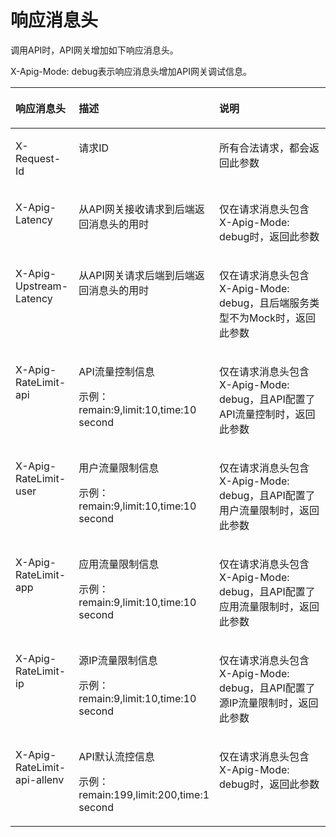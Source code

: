 # 响应消息头<a name="apig-zh-ug-180830102"></a>

调用API时，API网关增加如下响应消息头。

X-Apig-Mode: debug表示响应消息头增加API网关调试信息。

<a name="table117316235592"></a>
<table><thead align="left"><tr id="row7731192385919"><th class="cellrowborder" valign="top" width="20.202020202020204%" id="mcps1.1.4.1.1"><p id="p11731172319598"><a name="p11731172319598"></a><a name="p11731172319598"></a>响应消息头</p>
</th>
<th class="cellrowborder" valign="top" width="35.35353535353536%" id="mcps1.1.4.1.2"><p id="p15731102315910"><a name="p15731102315910"></a><a name="p15731102315910"></a>描述</p>
</th>
<th class="cellrowborder" valign="top" width="44.44444444444445%" id="mcps1.1.4.1.3"><p id="p773162375918"><a name="p773162375918"></a><a name="p773162375918"></a>说明</p>
</th>
</tr>
</thead>
<tbody><tr id="row177311623155919"><td class="cellrowborder" valign="top" width="20.202020202020204%" headers="mcps1.1.4.1.1 "><p id="p47312236593"><a name="p47312236593"></a><a name="p47312236593"></a>X-Request-Id</p>
</td>
<td class="cellrowborder" valign="top" width="35.35353535353536%" headers="mcps1.1.4.1.2 "><p id="p873111236591"><a name="p873111236591"></a><a name="p873111236591"></a>请求ID</p>
</td>
<td class="cellrowborder" valign="top" width="44.44444444444445%" headers="mcps1.1.4.1.3 "><p id="p8731162335913"><a name="p8731162335913"></a><a name="p8731162335913"></a>所有合法请求，都会返回此参数</p>
</td>
</tr>
<tr id="row1073111238597"><td class="cellrowborder" valign="top" width="20.202020202020204%" headers="mcps1.1.4.1.1 "><p id="p1773132365914"><a name="p1773132365914"></a><a name="p1773132365914"></a>X-Apig-Latency</p>
</td>
<td class="cellrowborder" valign="top" width="35.35353535353536%" headers="mcps1.1.4.1.2 "><p id="p9731823195920"><a name="p9731823195920"></a><a name="p9731823195920"></a>从API网关接收请求到后端返回消息头的用时</p>
</td>
<td class="cellrowborder" valign="top" width="44.44444444444445%" headers="mcps1.1.4.1.3 "><p id="p9731132319591"><a name="p9731132319591"></a><a name="p9731132319591"></a>仅在请求消息头包含X-Apig-Mode: debug时，返回此参数</p>
</td>
</tr>
<tr id="row67311223115912"><td class="cellrowborder" valign="top" width="20.202020202020204%" headers="mcps1.1.4.1.1 "><p id="p2073162335913"><a name="p2073162335913"></a><a name="p2073162335913"></a>X-Apig-Upstream-Latency</p>
</td>
<td class="cellrowborder" valign="top" width="35.35353535353536%" headers="mcps1.1.4.1.2 "><p id="p1115131612616"><a name="p1115131612616"></a><a name="p1115131612616"></a>从API网关请求后端到后端返回消息头的用时</p>
</td>
<td class="cellrowborder" valign="top" width="44.44444444444445%" headers="mcps1.1.4.1.3 "><p id="p773102318597"><a name="p773102318597"></a><a name="p773102318597"></a>仅在请求消息头包含X-Apig-Mode: debug，且后端服务类型不为Mock时，返回此参数</p>
</td>
</tr>
<tr id="row8731152316597"><td class="cellrowborder" valign="top" width="20.202020202020204%" headers="mcps1.1.4.1.1 "><p id="p131483259118"><a name="p131483259118"></a><a name="p131483259118"></a>X-Apig-RateLimit-api</p>
</td>
<td class="cellrowborder" valign="top" width="35.35353535353536%" headers="mcps1.1.4.1.2 "><p id="p1384223313019"><a name="p1384223313019"></a><a name="p1384223313019"></a>API流量控制信息</p>
<p id="p1073172316595"><a name="p1073172316595"></a><a name="p1073172316595"></a>示例：remain:9,limit:10,time:10 second</p>
</td>
<td class="cellrowborder" valign="top" width="44.44444444444445%" headers="mcps1.1.4.1.3 "><p id="p92691839101212"><a name="p92691839101212"></a><a name="p92691839101212"></a>仅在请求消息头包含X-Apig-Mode: debug，且API配置了API流量控制时，返回此参数</p>
</td>
</tr>
<tr id="row2520195919126"><td class="cellrowborder" valign="top" width="20.202020202020204%" headers="mcps1.1.4.1.1 "><p id="p8895889134"><a name="p8895889134"></a><a name="p8895889134"></a>X-Apig-RateLimit-user</p>
</td>
<td class="cellrowborder" valign="top" width="35.35353535353536%" headers="mcps1.1.4.1.2 "><p id="p112070387020"><a name="p112070387020"></a><a name="p112070387020"></a>用户流量限制信息</p>
<p id="p352095941211"><a name="p352095941211"></a><a name="p352095941211"></a>示例：remain:9,limit:10,time:10 second</p>
</td>
<td class="cellrowborder" valign="top" width="44.44444444444445%" headers="mcps1.1.4.1.3 "><p id="p1652085920120"><a name="p1652085920120"></a><a name="p1652085920120"></a>仅在请求消息头包含X-Apig-Mode: debug，且API配置了用户流量限制时，返回此参数</p>
</td>
</tr>
<tr id="row184819451319"><td class="cellrowborder" valign="top" width="20.202020202020204%" headers="mcps1.1.4.1.1 "><p id="p195820971314"><a name="p195820971314"></a><a name="p195820971314"></a>X-Apig-RateLimit-app</p>
</td>
<td class="cellrowborder" valign="top" width="35.35353535353536%" headers="mcps1.1.4.1.2 "><p id="p193517417012"><a name="p193517417012"></a><a name="p193517417012"></a>应用流量限制信息</p>
<p id="p198481443135"><a name="p198481443135"></a><a name="p198481443135"></a>示例：remain:9,limit:10,time:10 second</p>
</td>
<td class="cellrowborder" valign="top" width="44.44444444444445%" headers="mcps1.1.4.1.3 "><p id="p178487431310"><a name="p178487431310"></a><a name="p178487431310"></a>仅在请求消息头包含X-Apig-Mode: debug，且API配置了应用流量限制时，返回此参数</p>
</td>
</tr>
<tr id="row13478753193311"><td class="cellrowborder" valign="top" width="20.202020202020204%" headers="mcps1.1.4.1.1 "><p id="p14480145313312"><a name="p14480145313312"></a><a name="p14480145313312"></a>X-Apig-RateLimit-ip</p>
</td>
<td class="cellrowborder" valign="top" width="35.35353535353536%" headers="mcps1.1.4.1.2 "><p id="p766617223420"><a name="p766617223420"></a><a name="p766617223420"></a>源IP流量限制信息</p>
<p id="p1166762183413"><a name="p1166762183413"></a><a name="p1166762183413"></a>示例：remain:9,limit:10,time:10 second</p>
</td>
<td class="cellrowborder" valign="top" width="44.44444444444445%" headers="mcps1.1.4.1.3 "><p id="p952613158347"><a name="p952613158347"></a><a name="p952613158347"></a>仅在请求消息头包含X-Apig-Mode: debug，且API配置了源IP流量限制时，返回此参数</p>
</td>
</tr>
<tr id="row5817527135"><td class="cellrowborder" valign="top" width="20.202020202020204%" headers="mcps1.1.4.1.1 "><p id="p936361051317"><a name="p936361051317"></a><a name="p936361051317"></a>X-Apig-RateLimit-api-allenv</p>
</td>
<td class="cellrowborder" valign="top" width="35.35353535353536%" headers="mcps1.1.4.1.2 "><p id="p133314450013"><a name="p133314450013"></a><a name="p133314450013"></a>API默认流控信息</p>
<p id="p38171823137"><a name="p38171823137"></a><a name="p38171823137"></a>示例：remain:199,limit:200,time:1 second</p>
</td>
<td class="cellrowborder" valign="top" width="44.44444444444445%" headers="mcps1.1.4.1.3 "><p id="p9817721139"><a name="p9817721139"></a><a name="p9817721139"></a>仅在请求消息头包含X-Apig-Mode: debug时，返回此参数</p>
</td>
</tr>
</tbody>
</table>

